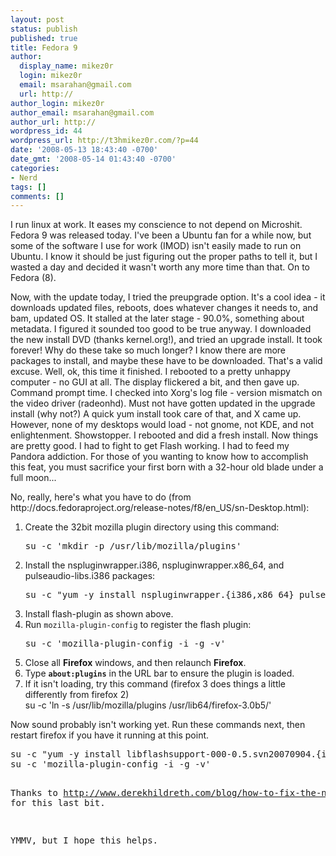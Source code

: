 ```yaml
---
layout: post
status: publish
published: true
title: Fedora 9
author:
  display_name: mikez0r
  login: mikez0r
  email: msarahan@gmail.com
  url: http://
author_login: mikez0r
author_email: msarahan@gmail.com
author_url: http://
wordpress_id: 44
wordpress_url: http://t3hmikez0r.com/?p=44
date: '2008-05-13 18:43:40 -0700'
date_gmt: '2008-05-14 01:43:40 -0700'
categories:
- Nerd
tags: []
comments: []
---
```

<p>I run linux at work. It eases my conscience to not depend on Microshit. Fedora 9 was released today. I've been a Ubuntu fan for a while now, but some of the software I use for work (IMOD) isn't easily made to run on Ubuntu. I know it should be just figuring out the proper paths to tell it, but I wasted a day and decided it wasn't worth any more time than that. On to Fedora (8).</p>
<p>Now, with the update today, I tried the preupgrade option. It's a cool idea - it downloads updated files, reboots, does whatever changes it needs to, and bam, updated OS. It stalled at the later stage - 90.0%, something about metadata. I figured it sounded too good to be true anyway. I downloaded the new install DVD (thanks kernel.org!), and tried an upgrade install. It took forever! Why do these take so much longer? I know there are more packages to install, and maybe these have to be downloaded. That's a valid excuse. Well, ok, this time it finished. I rebooted to a pretty unhappy computer - no GUI at all. The display flickered a bit, and then gave up. Command prompt time. I checked into Xorg's log file - version mismatch on the video driver (radeonhd). Must not have gotten updated in the upgrade install (why not?) A quick yum install took care of that, and X came up. However, none of my desktops would load - not gnome, not KDE, and not enlightenment. Showstopper. I rebooted and did a fresh install. Now things are pretty good. I had to fight to get Flash working. I had to feed my Pandora addiction. For those of you wanting to know how to accomplish this feat, you must sacrifice your first born with a 32-hour old blade under a full moon...</p>
<p>No, really, here's what you have to do (from http://docs.fedoraproject.org/release-notes/f8/en_US/sn-Desktop.html):</p>
<div class="procedure">
<ol type="1">
<li>Create the 32bit mozilla plugin directory using this command:
<pre class="screen">su -c 'mkdir -p /usr/lib/mozilla/plugins'</pre>
</li>
<li>Install the <span class="package">nspluginwrapper.i386</span>, 	    <span class="package">nspluginwrapper.x86_64</span>, and 	    <span class="package">pulseaudio-libs.i386</span> packages:
<pre class="screen">su -c "yum -y install nspluginwrapper.{i386,x86_64} pulseaudio-libs.i386"</pre>
</li>
<li>Install <span class="package">flash-plugin</span> as shown above.</li>
<li>Run <code class="command">mozilla-plugin-config</code> to register 	    the flash plugin:
<pre class="screen">su -c 'mozilla-plugin-config -i -g -v'</pre>
</li>
<li>Close all <span class="application"><strong>Firefox</strong></span> windows, 	    and then relaunch <span class="application"><strong>Firefox</strong></span>.</li>
<li>Type <strong class="userinput"><code>about:plugins</code></strong> in the URL bar 	    to ensure the plugin is loaded.</li>
<li>If it isn't loading, try this command (firefox 3 does things a little differently from firefox 2)<br />
su -c 'ln -s /usr/lib/mozilla/plugins /usr/lib64/firefox-3.0b5/'</li>
</ol>
</div>
<p>Now sound probably isn't working yet. Run these commands next, then restart firefox if you have it running at this point.</p>
<pre class="screen">su -c "yum -y install libflashsupport-000-0.5.svn20070904.{i386,x86_64}"
su -c 'mozilla-plugin-config -i -g -v'

Thanks to http://www.derekhildreth.com/blog/how-to-fix-the-no-sound-issue-in-firefox-flash/ for this last bit.

YMMV, but I hope this helps.</pre>
